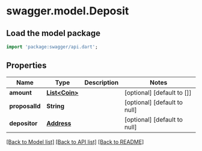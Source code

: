 # swagger.model.Deposit

## Load the model package
```dart
import 'package:swagger/api.dart';
```

## Properties
Name | Type | Description | Notes
------------ | ------------- | ------------- | -------------
**amount** | [**List&lt;Coin&gt;**](Coin.md) |  | [optional] [default to []]
**proposalId** | **String** |  | [optional] [default to null]
**depositor** | [**Address**](Address.md) |  | [optional] [default to null]

[[Back to Model list]](../README.md#documentation-for-models) [[Back to API list]](../README.md#documentation-for-api-endpoints) [[Back to README]](../README.md)


